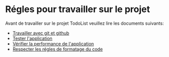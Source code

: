 Régles pour travailler sur le projet
======================================

Avant de travailler sur le projet TodoList veuillez lire les documents suivants:
* [Travailler avec git et github][0]
* [Tester l'application][1]
* [Vérifier la performance de l'application][2]
* [Respecter les régles de formatage du code][3]


[0]:getEtGithub.md
[1]:tests.md
[2]:perfomance.md
[3]:conventions.md
